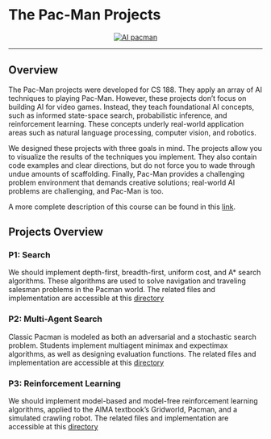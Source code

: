 # The Pac-Man Projects

<p align="center">
  <a href="https://inst.eecs.berkeley.edu/~cs188/sp20/assets/images/pacman_game.gif">
    <img src="https://inst.eecs.berkeley.edu/~cs188/sp20/assets/images/pacman_game.gif" alt="AI pacman">
  </a>
</p>

------------------
## Overview
The Pac-Man projects were developed for CS 188. They apply an array of AI techniques to playing Pac-Man. However, these projects don’t focus on building AI for video games. Instead, they teach foundational AI concepts, such as informed state-space search, probabilistic inference, and reinforcement learning. These concepts underly real-world application areas such as natural language processing, computer vision, and robotics.

We designed these projects with three goals in mind. The projects allow you to visualize the results of the techniques you implement. They also contain code examples and clear directions, but do not force you to wade through undue amounts of scaffolding. Finally, Pac-Man provides a challenging problem environment that demands creative solutions; real-world AI problems are challenging, and Pac-Man is too.

A more complete description of this course can be found in this [link](https://inst.eecs.berkeley.edu/~cs188/su21/projects/).

## Projects Overview
### P1: Search
We should implement depth-first, breadth-first, uniform cost, and A* search algorithms. These algorithms are used to solve navigation and traveling salesman problems in the Pacman world.
The related files and implementation are accessible at this [directory](https://github.com/Mahdi-Rahmani/Pac-Man-Projects/tree/main/Project1_Search)

### P2: Multi-Agent Search
Classic Pacman is modeled as both an adversarial and a stochastic search problem. Students implement multiagent minimax and expectimax algorithms, as well as designing evaluation functions.
The related files and implementation are accessible at this [directory](https://github.com/Mahdi-Rahmani/Pac-Man-Projects/tree/main/Project2_Multi-Agent%20Search)

### P3: Reinforcement Learning
We should implement model-based and model-free reinforcement learning algorithms, applied to the AIMA textbook’s Gridworld, Pacman, and a simulated crawling robot.
The related files and implementation are accessible at this [directory](https://github.com/Mahdi-Rahmani/Pac-Man-Projects/tree/main/Project3_Reinforcement%20Learning)
